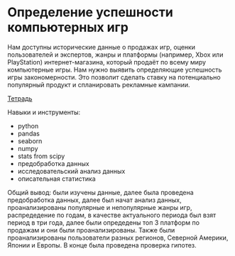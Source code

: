 # Определение успешности  компьютерных игр
Нам доступны исторические данные о продажах игр, оценки пользователей и экспертов, жанры и платформы (например, Xbox или PlayStation) интернет-магазина, который продаёт по всему миру компьютерные игры. Нам нужно выявить определяющие успешность игры закономерности. Это позволит сделать ставку на потенциально популярный продукт и спланировать рекламные кампании.

[Тетрадь](https://github.com/in-kha/Portfolio/blob/main/Project%201/%D1%81%D0%B1%D0%BE%D1%80%D0%BD%D1%8B%D0%B9%20%D0%BF%D1%80%D0%BE%D0%B5%D0%BA%D1%82%201.ipynb)

Навыки и инструменты:
- python
- pandas
- seaborn
- numpy
- stats from scipy
- предобработка данных
- исследовательский анализ данных
- описательная статистика

Общий вывод: были изучены данные, далее была проведена предобработка данных, далее был начат анализ данных, проанализированы популярные и непопулярные жанры игр, распредедение по годам, в качестве актуального периода был взят период в три года, далее были опредедены топ 3 платформ по продажам и они были проанализированы. Также были проанализированы пользователи разных регионов, Северной Америки, Японии и Европы. В конце была проведена проверка гипотез.
